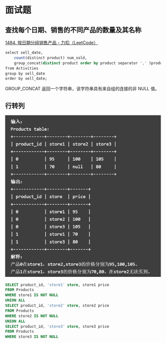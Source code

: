 # 面试题

## 查找每个日期、销售的不同产品的数量及其名称

[1484. 按日期分组销售产品 - 力扣（LeetCode）](https://leetcode.cn/problems/group-sold-products-by-the-date/)

```sql
select sell_date, 
	count(distinct product) num_sold, 
	group_concat(distinct product order by product separator ',' )products 
from Activities
group by sell_date
order by sell_date;
```

GROUP_CONCAT
返回一个字符串，该字符串具有来自组的连接的非 NULL 值。

## 行转列

![](https://raw.githubusercontent.com/Swiftie13st/Figurebed/main/img/20230209114052.png)

```sql
SELECT product_id, 'store1' store, store1 price
FROM Products
WHERE store1 IS NOT NULL
UNION ALL
SELECT product_id, 'store2' store, store2 price
FROM Products
WHERE store2 IS NOT NULL
UNION ALL
SELECT product_id, 'store3' store, store3 price
FROM Products
WHERE store3 IS NOT NULL
```